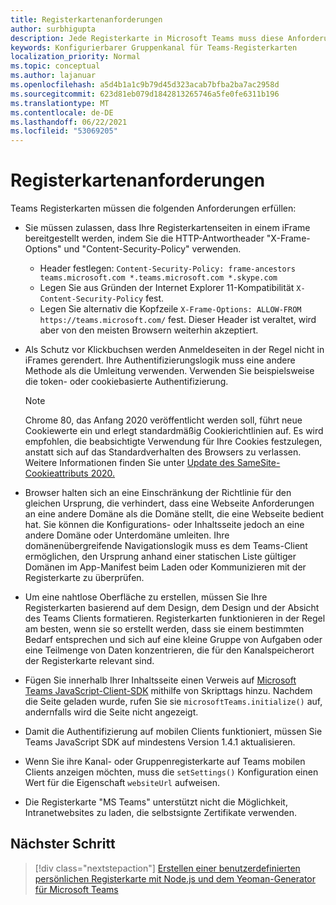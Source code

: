 ```yaml
---
title: Registerkartenanforderungen
author: surbhigupta
description: Jede Registerkarte in Microsoft Teams muss diese Anforderungen erfüllen.
keywords: Konfigurierbarer Gruppenkanal für Teams-Registerkarten
localization_priority: Normal
ms.topic: conceptual
ms.author: lajanuar
ms.openlocfilehash: a5d4b1a1c9b79d45d323acab7bfba2ba7ac2958d
ms.sourcegitcommit: 623d81eb079d1842813265746a5fe0fe6311b196
ms.translationtype: MT
ms.contentlocale: de-DE
ms.lasthandoff: 06/22/2021
ms.locfileid: "53069205"
---
```

# <a name="tab-requirements"></a>Registerkartenanforderungen

Teams Registerkarten müssen die folgenden Anforderungen erfüllen:

* Sie müssen zulassen, dass Ihre Registerkartenseiten in einem iFrame bereitgestellt werden, indem Sie die HTTP-Antwortheader "X-Frame-Options" und "Content-Security-Policy" verwenden.
  * Header festlegen: `Content-Security-Policy: frame-ancestors teams.microsoft.com *.teams.microsoft.com *.skype.com`
  * Legen Sie aus Gründen der Internet Explorer 11-Kompatibilität `X-Content-Security-Policy` fest.
  * Legen Sie alternativ die Kopfzeile `X-Frame-Options: ALLOW-FROM https://teams.microsoft.com/` fest. Dieser Header ist veraltet, wird aber von den meisten Browsern weiterhin akzeptiert.
* Als Schutz vor Klickbuchsen werden Anmeldeseiten in der Regel nicht in iFrames gerendert. Ihre Authentifizierungslogik muss eine andere Methode als die Umleitung verwenden. Verwenden Sie beispielsweise die token- oder cookiebasierte Authentifizierung.

    > [!NOTE]
    > Chrome 80, das Anfang 2020 veröffentlicht werden soll, führt neue Cookiewerte ein und erlegt standardmäßig Cookierichtlinien auf. Es wird empfohlen, die beabsichtigte Verwendung für Ihre Cookies festzulegen, anstatt sich auf das Standardverhalten des Browsers zu verlassen. Weitere Informationen finden Sie unter [Update des SameSite-Cookieattributs 2020.](../../resources/samesite-cookie-update.md)

* Browser halten sich an eine Einschränkung der Richtlinie für den gleichen Ursprung, die verhindert, dass eine Webseite Anforderungen an eine andere Domäne als die Domäne stellt, die eine Webseite bedient hat. Sie können die Konfigurations- oder Inhaltsseite jedoch an eine andere Domäne oder Unterdomäne umleiten. Ihre domänenübergreifende Navigationslogik muss es dem Teams-Client ermöglichen, den Ursprung anhand einer statischen Liste gültiger Domänen im App-Manifest beim Laden oder Kommunizieren mit der Registerkarte zu überprüfen.

* Um eine nahtlose Oberfläche zu erstellen, müssen Sie Ihre Registerkarten basierend auf dem Design, dem Design und der Absicht des Teams Clients formatieren. Registerkarten funktionieren in der Regel am besten, wenn sie so erstellt werden, dass sie einem bestimmten Bedarf entsprechen und sich auf eine kleine Gruppe von Aufgaben oder eine Teilmenge von Daten konzentrieren, die für den Kanalspeicherort der Registerkarte relevant sind.

* Fügen Sie innerhalb Ihrer Inhaltsseite einen Verweis auf [Microsoft Teams JavaScript-Client-SDK](/javascript/api/overview/msteams-client) mithilfe von Skripttags hinzu. Nachdem die Seite geladen wurde, rufen Sie sie `microsoftTeams.initialize()` auf, andernfalls wird die Seite nicht angezeigt.

* Damit die Authentifizierung auf mobilen Clients funktioniert, müssen Sie Teams JavaScript SDK auf mindestens Version 1.4.1 aktualisieren.

* Wenn Sie ihre Kanal- oder Gruppenregisterkarte auf Teams mobilen Clients anzeigen möchten, muss die `setSettings()` Konfiguration einen Wert für die Eigenschaft `websiteUrl` aufweisen.

* Die Registerkarte "MS Teams" unterstützt nicht die Möglichkeit, Intranetwebsites zu laden, die selbstsignte Zertifikate verwenden.

## <a name="next-step"></a>Nächster Schritt

> [!div class="nextstepaction"]
> [Erstellen einer benutzerdefinierten persönlichen Registerkarte mit Node.js und dem Yeoman-Generator für Microsoft Teams](~/tabs/quickstarts/create-personal-tab-node-yeoman.md)
